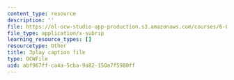 ```yaml
---
content_type: resource
description: ''
file: https://ol-ocw-studio-app-production.s3.amazonaws.com/courses/6-0001-introduction-to-computer-science-and-programming-in-python-fall-2016/abf967ffca4a5cba9a82150a7f5980ff_SrkqbLOQcEo.vtt
file_type: application/x-subrip
learning_resource_types: []
resourcetype: Other
title: 3play caption file
type: OCWFile
uid: abf967ff-ca4a-5cba-9a82-150a7f5980ff
---
```

